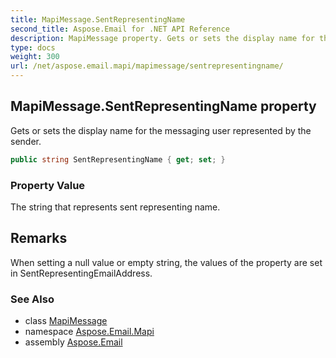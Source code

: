 ```yaml
---
title: MapiMessage.SentRepresentingName
second_title: Aspose.Email for .NET API Reference
description: MapiMessage property. Gets or sets the display name for the messaging user represented by the sender
type: docs
weight: 300
url: /net/aspose.email.mapi/mapimessage/sentrepresentingname/
---
```

## MapiMessage.SentRepresentingName property

Gets or sets the display name for the messaging user represented by the sender.

```csharp
public string SentRepresentingName { get; set; }
```

### Property Value

The string that represents sent representing name.

## Remarks

When setting a null value or empty string, the values of the property are set in SentRepresentingEmailAddress.

### See Also

* class [MapiMessage](../)
* namespace [Aspose.Email.Mapi](../../mapimessage/)
* assembly [Aspose.Email](../../../)


